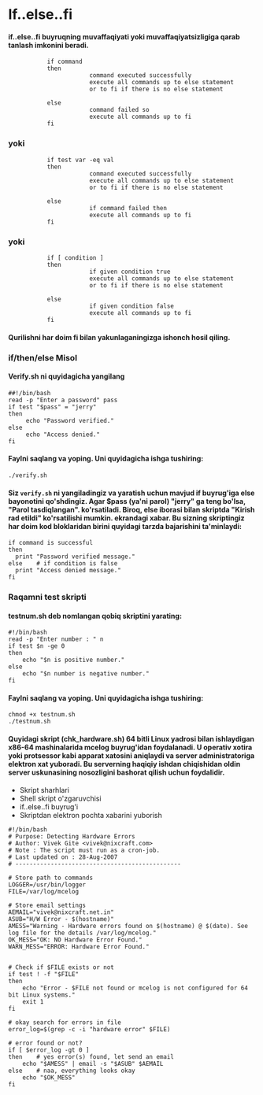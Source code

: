 # If..else..fi


#### if..else..fi buyruqning muvaffaqiyati yoki muvaffaqiyatsizligiga qarab tanlash imkonini beradi.


```
           if command
           then
                       command executed successfully
                       execute all commands up to else statement
                       or to fi if there is no else statement

           else
                       command failed so
                       execute all commands up to fi
           fi
```

### yoki

```
           if test var -eq val
           then
                       command executed successfully
                       execute all commands up to else statement
                       or to fi if there is no else statement

           else
                       if command failed then
                       execute all commands up to fi
           fi
```

### yoki

```
           if [ condition ]
           then
                       if given condition true
                       execute all commands up to else statement
                       or to fi if there is no else statement

           else
                       if given condition false 
                       execute all commands up to fi
           fi

```

#### Qurilishni har doim fi bilan yakunlaganingizga ishonch hosil qiling.


### if/then/else Misol


#### Verify.sh ni quyidagicha yangilang

```
##!/bin/bash
read -p "Enter a password" pass
if test "$pass" = "jerry"
then
     echo "Password verified."
else
     echo "Access denied."	
fi
```
#### Faylni saqlang va yoping. Uni quyidagicha ishga tushiring:

```
./verify.sh
```

#### Siz ```verify.sh``` ni yangiladingiz va yaratish uchun mavjud if buyrug'iga else bayonotini qo'shdingiz. Agar $pass (ya'ni parol) "jerry" ga teng bo'lsa, "Parol tasdiqlangan". ko'rsatiladi. Biroq, else iborasi bilan skriptda "Kirish rad etildi" ko'rsatilishi mumkin. ekrandagi xabar. Bu sizning skriptingiz har doim kod bloklaridan birini quyidagi tarzda bajarishini ta'minlaydi:


```
if command is successful
then
  print "Password verified message."
else    # if condition is false
  print "Access denied message."
fi
```

### Raqamni test skripti

#### testnum.sh deb nomlangan qobiq skriptini yarating:

```
#!/bin/bash
read -p "Enter number : " n
if test $n -ge 0
then
	echo "$n is positive number."
else
	echo "$n number is negative number."
fi
```

#### Faylni saqlang va yoping. Uni quyidagicha ishga tushiring:

```
chmod +x testnum.sh
./testnum.sh
```


#### Quyidagi skript (chk_hardware.sh) 64 bitli Linux yadrosi bilan ishlaydigan x86-64 mashinalarida mcelog buyrug'idan foydalanadi. U operativ xotira yoki protsessor kabi apparat xatosini aniqlaydi va server administratoriga elektron xat yuboradi. Bu serverning haqiqiy ishdan chiqishidan oldin server uskunasining nosozligini bashorat qilish uchun foydalidir.

- Skript sharhlari
- Shell skript o'zgaruvchisi
- if..else..fi buyrug'i
- Skriptdan elektron pochta xabarini yuborish


```
#!/bin/bash
# Purpose: Detecting Hardware Errors
# Author: Vivek Gite <vivek@nixcraft.com>
# Note : The script must run as a cron-job.
# Last updated on : 28-Aug-2007
# -----------------------------------------------

# Store path to commands
LOGGER=/usr/bin/logger
FILE=/var/log/mcelog

# Store email settings
AEMAIL="vivek@nixcraft.net.in"
ASUB="H/W Error - $(hostname)"
AMESS="Warning - Hardware errors found on $(hostname) @ $(date). See log file for the details /var/log/mcelog."
OK_MESS="OK: NO Hardware Error Found."
WARN_MESS="ERROR: Hardware Error Found."


# Check if $FILE exists or not
if test ! -f "$FILE" 
then   
	echo "Error - $FILE not found or mcelog is not configured for 64 bit Linux systems."
	exit 1
fi

# okay search for errors in file
error_log=$(grep -c -i "hardware error" $FILE)

# error found or not?
if [ $error_log -gt 0 ]
then    # yes error(s) found, let send an email
	echo "$AMESS" | email -s "$ASUB" $AEMAIL
else    # naa, everything looks okay
	echo "$OK_MESS"
fi
```